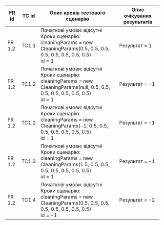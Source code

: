 | FR id | TC id | Опис кроків тестового сценарію | Опис очікуваних результатів |
| ----- | ----- | ------------------------------ | --------------------------- |
| FR 1.2 | TC1.1 | Початкові умови: відсутні <br> Кроки сценарію: <br> cleaningParams = new CleaningParams(0.5, 0.5, 0.5, 0.5, 0.5, 0.5, 0.5, 0.5) <br> id  = 1  | Результат = 1 |
| FR 1.2 | TC1.2 | Початкові умови: відсутні <br> Кроки сценарію: <br> cleaningParams = new CleaningParams(null, 0.5, 0.5, 0.5, 0.5, 0.5, 0.5, 0.5) <br> id  = 1 | Результат = -1 |
| FR 1.2 | TC1.2 | Початкові умови: відсутні <br> Кроки сценарію: <br> cleaningParams = new CleaningParams(-1, 0.5, 0.5, 0.5, 0.5, 0.5, 0.5, 0.5) <br> id  = 1 | Результат = -1 |
| FR 1.2 | TC1.3 | Початкові умови: відсутні <br> Кроки сценарію: <br> cleaningParams = new CleaningParams(1.5, 0.5, 0.5, 0.5, 0.5, 0.5, 0.5, 0.5) <br> id  = 1  | Результат = -1 |
| FR 1.2 | TC1.4 | Початкові умови: відсутні <br> Кроки сценарію: <br> cleaningParams = new CleaningParams(0.5, 0.5, 0.5, 0.5, 0.5, 0.5, 0.5, 0.5) <br> id  = -1 | Результат = -2 |